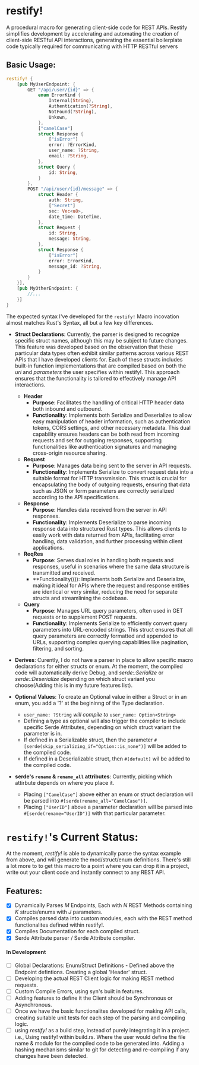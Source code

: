 # restify!

A procedural macro for generating client-side code for REST APIs. Restify simplifies development by accelerating and automating
the creation of client-side RESTful API interactions, generating the essential boilerplate code typically required for
communicating with HTTP RESTful servers

## Basic Usage:
```rust
restify! {
    [pub MyUserEndpoint: {
        GET "/api/user/{id}" => {
            enum ErrorKind {
                Internal(String),
                Authentication(?String),
                NotFound(?String),
                Unkown,
            },
            ["camelCase"]
            struct Response {
                ["isError"]
                error: ?ErrorKind,
                user_name: ?String,
                email: ?String,
            },
            struct Query {
                id: String,
            }
        },
        POST "/api/user/{id}/message" => {
            struct Header {
                auth: String,
                ["Secret"]
                sec: Vec<u8>,
                date_time: DateTime,
            },
            struct Request {
                id: String,
                message: String,
            },
            struct Response {
                ["isError"]
                error: ErrorKind,
                message_id: ?String,
            }
        }
    }],
    [pub MyOtherEndpoint: {
        //...
    }]
}
```

The expected syntax I've developed for the `restify!` Macro incovation almost matches Rust's Syntax, all but a few key differences.
- **Struct Declarations**: Currently, the parser is designed to recognize specific struct names, although this may be subject to future changes. This feature was developed based on the observation that these particular data types often exhibit similar patterns across various REST APIs that I have developed clients for. Each of these structs includes built-in function implementations that are compiled based on both the *uri* and *parameters* the user specifies within restify!. This approach ensures that the functionality is tailored to effectively manage API interactions.

    - **Header**
        * **Purpose**: Facilitates the handling of critical HTTP header data both inbound and outbound.
        * **Functionality**: Implements both Serialize and Deserialize to allow easy manipulation of header information, such as authentication tokens, CORS settings, and other necessary metadata. This dual capability ensures headers can be both read from incoming requests and set for outgoing responses, supporting functionalities like authentication signatures and managing cross-origin resource sharing.
    - **Request**
        * **Purpose**: Manages data being sent to the server in API requests.
        * **Functionality**: Implements Serialize to convert request data into a suitable format for HTTP transmission. This struct is crucial for encapsulating the body of outgoing requests, ensuring that data such as JSON or form parameters are correctly serialized according to the API specifications.
    - **Response**
        * **Purpose**: Handles data received from the server in API responses.
        * **Functionality**: Implements Deserialize to parse incoming response data into structured Rust types. This allows clients to easily work with data returned from APIs, facilitating error handling, data validation, and further processing within client applications.
    - **ReqRes**
        * **Purpose**: Serves dual roles in handling both requests and responses, useful in scenarios where the same data structure is transmitted and received.
        * **Functionality(()): Implements both Serialize and Deserialize, making it ideal for APIs where the request and response entities are identical or very similar, reducing the need for separate structs and streamlining the codebase.
    - **Query**
        * **Purpose**: Manages URL query parameters, often used in GET requests or to supplement POST requests.
        * **Functionality**: Implements Serialize to efficiently convert query parameters into URL-encoded strings. This struct ensures that all query parameters are correctly formatted and appended to URLs, supporting complex querying capabilities like pagination, filtering, and sorting.


* **Derives**: Curently, I do not have a parser in place to allow specific macro declarations for either structs or enum. At the moment, the compiled code will automatically derive Debug, and  *serde::Serialize* or *serde::Deserialize* depending on which struct variant you choose(Adding this is in my future features list).
* **Optional Values**: To create an Optional value in either a Struct or in an enum, you add a  '?' at the begininng of the Type declaration.
    - ```user_name: ?String``` *will compile to* ```user_name: Option<String>```
    -  Defining a type as optional will also trigger the compiler to include specific Serde Attributes, depending on which struct variant the parameter is in.
    - If defined in a Serializable struct, then the parameter  `#[serde(skip_serializing_if="Option::is_none")]` will be added to the compiled code.
    - If defined in a Deserializable struct, then `#[default]` wil be added to the compiled code.

* **serde's `rename` & `rename_all` attributes**: Currently, picking which attirbute depends on where you place it.
    - Placing `["CamelCase"]` above either an enum or struct declaration will be parsed into `#[serde(rename_all="CamelCase")]`.
    - Placing `["UserID"]` above a parameter declaration will be parsed into `#[serde(rename="UserID")]` with that particular parameter.

# `restify!`'s Current Status:
At the moment, *restify!* is able to dynamically parse the syntax example from above, and will generate the mod/struct/enum definitions. There's still a lot more to to get this macro to a
point where you can drop it in a project, write out your client code and instantly connect to any
REST API.

## Features:
- [x]   Dynamically Parses *M* Endpoints, Each with *N* REST  Methods containing *K* structs/enums with *J* parameters.
- [x]   Compiles parsed data into custom modules, each with the REST method functionalites defined within restify!.
- [x]   Compiles Documentation for each compiled struct.
- [x]   Serde Attribute parser / Serde Attribute compiler.
#### In Development
- [ ]   Global Declarations: Enum/Struct Definitions - Defined above the Endpoint defintions. Creating a global 'Header' struct.
- [ ]   Developing the actual REST Client logic for making REST method requests.
- [ ]   Custom Compile Errors, using syn's built in features.
- [ ]   Adding features to define it the Client should be Synchronous or Asynchronous.
- [ ]   Once we have the basic functionalites developed for making API calls, creating suitable unit tests for each step of the parsing and compiling logic.
- [ ]   using *restify!* as a build step, instead of purely integrating it in a project. i.e., Using restify! within build.rs. Where the user would define the file name & module for the compiled code to be generated into. Adding a hashing mechanisms similar to git for detecting and re-compiling if any changes have been detected.
